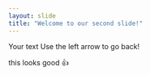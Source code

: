 ```yaml
---
layout: slide
title: "Welcome to our second slide!"
---
```

Your text
Use the left arrow to go back!


this looks good 👍
